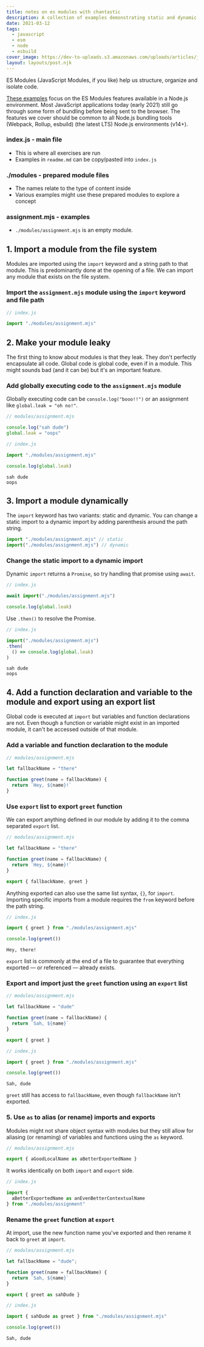 ```yaml
---
title: notes on es modules with chantastic
description: A collection of examples demonstrating static and dynamic imports, export lists, and import aliases.
date: 2021-03-12
tags:
  - javascript
  - esm
  - node
  - esbuild
cover_image: https://dev-to-uploads.s3.amazonaws.com/uploads/articles/jp1vudlgyydaexu3c9wq.png
layout: layouts/post.njk
---
```


ES Modules (JavaScript Modules, if you like) help us structure, organize and isolate code.

[These examples](https://github.com/chantastic/esmodule-reference-course) focus on the ES Modules features available in a Node.js environment. Most JavaScript applications today (early 2021) still go through some form of bundling before being sent to the browser. The features we cover should be common to all Node.js bundling tools (Webpack, Rollup, esbuild) (the latest LTS) Node.js environments (v14+).

### index.js - main file

* This is where all exercises are run
* Examples in `readme.md` can be copy/pasted into `index.js`

### ./modules - prepared module files

* The names relate to the type of content inside
* Various examples might use these prepared modules to explore a concept

### assignment.mjs - examples

* `./modules/assignment.mjs` is an empty module.

## 1. Import a module from the file system

Modules are imported using the `import` keyword and a string path to that module. This is predominantly done at the opening of a file. We can import any module that exists on the file system.

### Import the `assignment.mjs` module using the `import` keyword and file path

```javascript
// index.js

import "./modules/assignment.mjs"
```

## 2. Make your module leaky

The first thing to know about modules is that they leak. They don't perfectly encapsulate all code. Global code is global code, even if in a module. This might sounds bad (and it can be) but it's an important feature.

### Add globally executing code to the `assignment.mjs` module

Globally executing code can be `console.log("booo!!")` or an assignment like `global.leak = "oh no!"`.

```javascript
// modules/assignment.mjs

console.log("sah dude")
global.leak = "oops"
```

```javascript
// index.js

import "./modules/assignment.mjs"

console.log(global.leak)
```

```
sah dude
oops
```

## 3. Import a module dynamically

The `import` keyword has two variants: static and dynamic. You can change a static import to a dynamic import by adding parenthesis around the path string.

```javascript
import "./modules/assignment.mjs" // static
import("./modules/assignment.mjs") // dynamic
```

### Change the static import to a dynamic import

Dynamic `import` returns a `Promise`, so try handling that promise using `await`.

```javascript
// index.js

await import("./modules/assignment.mjs")

console.log(global.leak)
```

Use `.then()` to resolve the Promise.

```javascript
// index.js

import("./modules/assignment.mjs")
.then(
  () => console.log(global.leak)
)
```

```
sah dude
oops
```

## 4. Add a function declaration and variable to the module and export using an export list

Global code is executed at `import` but variables and function declarations are not. Even though a function or variable might exist in an imported module, it can't be accessed outside of that module.

### Add a variable and function declaration to the module

```javascript
// modules/assignment.mjs

let fallbackName = "there"

function greet(name = fallbackName) {
  return `Hey, ${name}!`
}
```

### Use `export` list to export `greet` function

We can export anything defined in our module by adding it to the comma separated `export` list.

```javascript
// modules/assignment.mjs

let fallbackName = "there"

function greet(name = fallbackName) {
  return `Hey, ${name}!`
}

export { fallbackName, greet }
```

Anything exported can also use the same list syntax, `{}`, for `import`. Importing specific imports from a module requires the `from` keyword before the path string.

```javascript
// index.js

import { greet } from "./modules/assignment.mjs"

console.log(greet())
```

```
Hey, there!
```

`export` list is commonly at the end of a file to guarantee that everything exported — or referenced — already exists.

### Export and import just the `greet` function using an `export` list

```javascript
// modules/assignment.mjs

let fallbackName = "dude"

function greet(name = fallbackName) {
  return `Sah, ${name}`
}

export { greet }
```

```javascript
// index.js

import { greet } from "./modules/assignment.mjs"

console.log(greet())
```

```
Sah, dude
```

`greet` still has access to `fallbackName`, even though `fallbackName` isn't exported.

### 5. Use `as` to alias (or rename) imports and exports

Modules might not share object syntax with modules but they still allow for aliasing (or renaming) of variables and functions using the `as` keyword.

```javascript
// modules/assignment.mjs

export { aGoodLocalName as aBetterExportedName }
```

It works identically on both `import` and `export` side.

```javascript
// index.js

import {
  aBetterExportedName as anEvenBetterContextualName
} from "./modules/assignment"
```

### Rename the `greet` function at `export`

At import, use the new function name you've exported and then rename it back to `greet` at `import`.

```javascript
// modules/assignment.mjs

let fallbackName = "dude";

function greet(name = fallbackName) {
  return `Sah, ${name}`
}

export { greet as sahDude }
```

```javascript
// index.js

import { sahDude as greet } from "./modules/assignment.mjs"

console.log(greet())
```

```
Sah, dude
```
